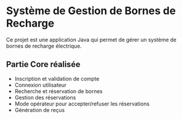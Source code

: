 # Système de Gestion de Bornes de Recharge

Ce projet est une application Java qui permet de gérer un système de bornes de recharge électrique.

## Partie Core réalisée 

- Inscription et validation de compte
- Connexion utilisateur
- Recherche et réservation de bornes
- Gestion des réservations
- Mode opérateur pour accepter/refuser les réservations
- Génération de reçus